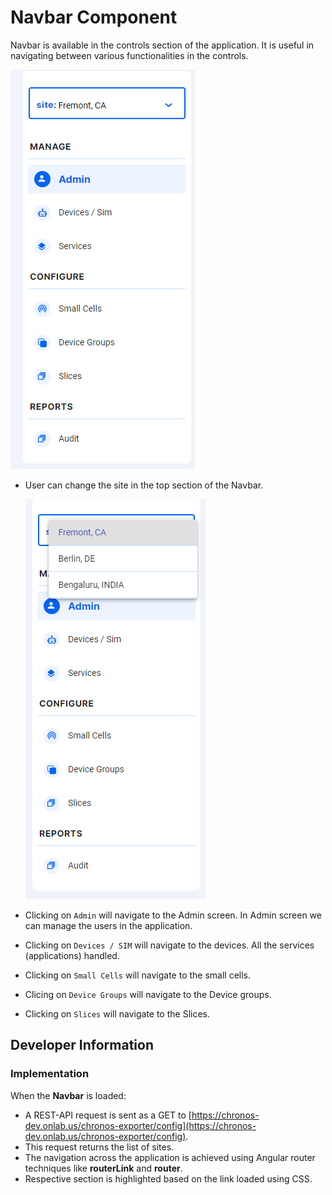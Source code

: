 # Navbar Component

Navbar is available in the controls section of the application. It is useful in navigating between various functionalities in the controls.

![Default Sidebar](images/sidenavbar.png)

- User can change the site in the top section of the Navbar.

  ![Site selection](images/sidenavbar-site-selection.png)

- Clicking on `Admin` will navigate to the Admin screen. In Admin screen we can manage the users in the application.
- Clicking on `Devices / SIM` will navigate to the devices. All the services (applications) handled.
- Clicking on `Small Cells` will navigate to the small cells.
- Clicing on `Device Groups` will navigate to the Device groups.
- Clicking on `Slices` will navigate to the Slices.

## Developer Information

### Implementation

When the **Navbar** is loaded:

- A REST-API request is sent as a GET to [https://chronos-dev.onlab.us/chronos-exporter/config](https://chronos-dev.onlab.us/chronos-exporter/config).
- This request returns the list of sites.
- The navigation across the application is achieved using Angular router techniques like **routerLink** and **router**.
- Respective section is highlighted based on the link loaded using CSS.
